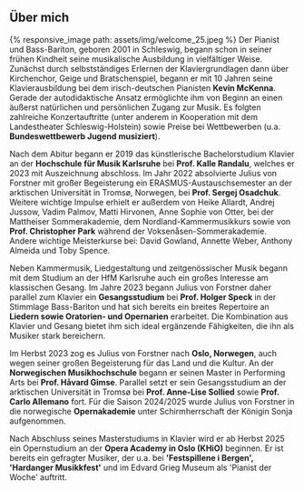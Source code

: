 ## Über mich
{% responsive_image path: assets/img/welcome_25.jpeg %}
Der Pianist und Bass-Bariton, geboren 2001 in Schleswig, begann schon in seiner frühen Kindheit seine musikalische
Ausbildung in vielfältiger Weise. Zunächst durch selbstständiges Erlernen der Klaviergrundlagen dann über
Kirchenchor, Geige und Bratschenspiel, begann er mit 10 Jahren seine Klavierausbildung bei dem irisch-deutschen
Pianisten **Kevin McKenna**. Gerade der autodidaktische Ansatz ermöglichte ihm von Beginn an einen äußerst natürlichen
und persönlichen Zugang zur Musik. Es folgten zahlreiche Konzertauftritte (unter anderem in Kooperation mit dem
Landestheater Schleswig-Holstein) sowie Preise bei Wettbewerben (u.a. **Bundeswettbewerb Jugend musiziert**).

Nach dem Abitur begann er 2019 das künstlerische Bachelorstudium Klavier an der **Hochschule für Musik Karlsruhe** bei 
**Prof. Kalle Randalu**, welches er 2023 mit Auszeichnung abschloss.
Im Jahr 2022 absolvierte Julius von Forstner mit großer Begeisterung ein ERASMUS-Austauschsemester an der
arktischen Universität in Tromsø, Norwegen, bei **Prof. Sergej Osadchuk**.
Weitere wichtige Impulse erhielt er außerdem von Heike Allardt, Andrej Jussow, Vadim Palmov, Matti Hirvonen, Anne Sophie von Otter,
bei der Mattheiser Sommerakademie, dem Nordland-Kammermusikkurs sowie von **Prof. Christopher Park** während der
Voksenåsen-Sommerakademie. Andere wichtige Meisterkurse bei: David Gowland, Annette Weber, Anthony Almeida und Toby Spence.

Neben Kammermusik, Liedgestaltung und zeitgenössischer Musik begann mit dem Studium an der HfM Karlsruhe auch ein
großes Interesse am klassischen Gesang. Im Jahre 2023 begann Julius von Forstner daher parallel zum Klavier ein
**Gesangsstudium** bei **Prof. Holger Speck** in der Stimmlage Bass-Bariton und hat sich bereits ein breites Repertoire
an **Liedern sowie Oratorien- und Opernarien** erarbeitet. Die Kombination aus Klavier und Gesang bietet ihm sich ideal
ergänzende Fähigkeiten, die ihn als Musiker stark bereichern.

Im Herbst 2023 zog es Julius von Forstner nach **Oslo, Norwegen**, auch wegen seiner großen Begeisterung für das Land
und die Kultur. An der **Norwegischen Musikhochschule** begann er seinen Master in Performing Arts bei
**Prof. Håvard Gimse**. Parallel setzt er sein Gesangsstudium an der arktischen Universität in Tromsø bei
**Prof. Anne-Lise Sollied** sowie **Prof. Carlo Allemano** fort. Für die Saison 2024/2025 wurde
Julius von Forstner in die norwegische **Opernakademie**
unter Schirmherrschaft der Königin Sonja
aufgenommen.

Nach Abschluss seines Masterstudiums in Klavier wird er ab Herbst 2025 ein Opernstudium an der **Opera Academy in Oslo (KHiO)** beginnen. Er ist bereits 
ein gefragter Musiker, der u.a. bei **'Festspillene i Bergen', 'Hardanger Musikkfest'** und im Edvard Grieg Museum als 'Pianist der Woche' auftritt.
